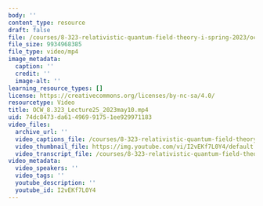 ```yaml
---
body: ''
content_type: resource
draft: false
file: /courses/8-323-relativistic-quantum-field-theory-i-spring-2023/ocw_8323_lecture25_2023may10_360p_16_9.mp4
file_size: 9934968385
file_type: video/mp4
image_metadata:
  caption: ''
  credit: ''
  image-alt: ''
learning_resource_types: []
license: https://creativecommons.org/licenses/by-nc-sa/4.0/
resourcetype: Video
title: OCW_8.323_Lecture25_2023may10.mp4
uid: 74dc8473-da61-4969-9175-1ee929971183
video_files:
  archive_url: ''
  video_captions_file: /courses/8-323-relativistic-quantum-field-theory-i-spring-2023/11TfWQk_7FmWdTR9fh37exRSTp7spd3Vz_transcript.webvtt
  video_thumbnail_file: https://img.youtube.com/vi/I2vEKf7L0Y4/default.jpg
  video_transcript_file: /courses/8-323-relativistic-quantum-field-theory-i-spring-2023/11TfWQk_7FmWdTR9fh37exRSTp7spd3Vz_transcript.pdf
video_metadata:
  video_speakers: ''
  video_tags: ''
  youtube_description: ''
  youtube_id: I2vEKf7L0Y4
---
```

